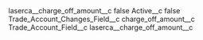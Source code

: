 <?xml version="1.0" encoding="UTF-8"?>
<CustomMetadata xmlns="http://soap.sforce.com/2006/04/metadata" xmlns:xsi="http://www.w3.org/2001/XMLSchema-instance" xmlns:xsd="http://www.w3.org/2001/XMLSchema">
    <label>laserca__charge_off_amount__c</label>
    <protected>false</protected>
    <values>
        <field>Active__c</field>
        <value xsi:type="xsd:boolean">false</value>
    </values>
    <values>
        <field>Trade_Account_Changes_Field__c</field>
        <value xsi:type="xsd:string">charge_off_amount__c</value>
    </values>
    <values>
        <field>Trade_Account_Field__c</field>
        <value xsi:type="xsd:string">laserca__charge_off_amount__c</value>
    </values>
</CustomMetadata>
